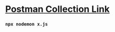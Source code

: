 # [Postman Collection Link](https://www.getpostman.com/collections/9ab6245959476d01a9e8)

### ```npx nodemon x.js``` 
